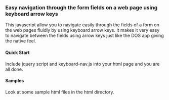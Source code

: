 ### Easy navigation through the form fields on a web page using keyboard arrow keys

This javascript allow you to navigate easily through the fields of a form on the web pages fluidly by using keyboard arrow keys. It makes it very easy to navigate between the fields using arrow keys just like the DOS app giving the native feel.

#### Quick Start

Include jquery script and keyboard-nav.js into your html page and you are all done.

#### Samples

Look at some sample html files in the html directory.
